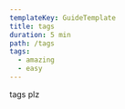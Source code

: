 ```yaml
---
templateKey: GuideTemplate
title: tags
duration: 5 min
path: /tags
tags:
  - amazing
  - easy
---
```

tags plz